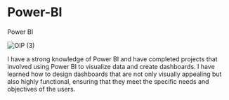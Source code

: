 # Power-BI
Power BI

![OIP (3)](https://github.com/user-attachments/assets/e2c14de6-9921-447a-85b3-a424e6538b94)

I have a strong knowledge of Power BI and have completed projects that involved using Power BI to visualize data and create dashboards. I have learned how to design dashboards that are not only visually appealing but also highly functional, ensuring that they meet the specific needs and objectives of the users. 
